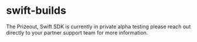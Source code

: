 # swift-builds

The Prizeout, Swift SDK is currently in private alpha testing please reach out directly to your partner support team for more information. 
